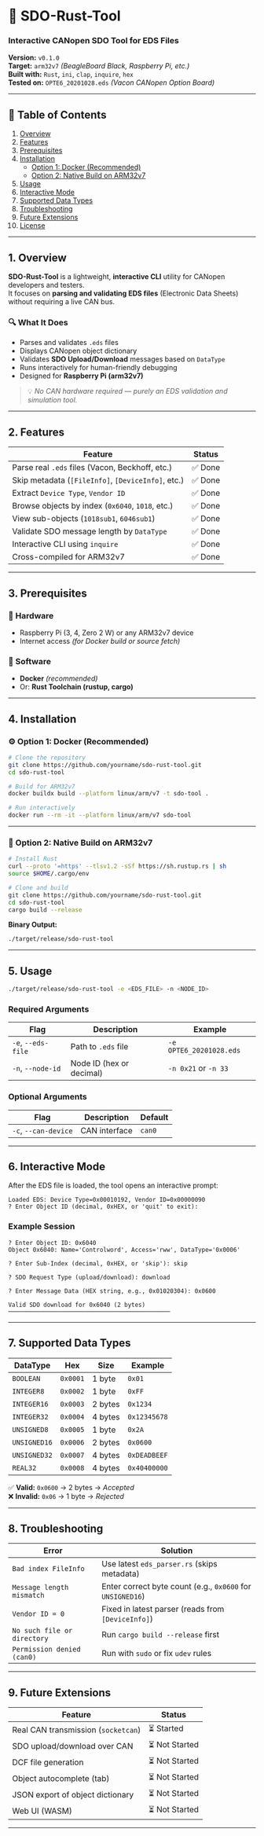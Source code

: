 # 🧰 SDO-Rust-Tool  
### Interactive CANopen SDO Tool for EDS Files  

**Version:** `v0.1.0`  
**Target:** `arm32v7` *(BeagleBoard Black, Raspberry Pi, etc.)*  
**Built with:** `Rust`, `ini`, `clap`, `inquire`, `hex`  
**Tested on:** `OPTE6_20201028.eds` *(Vacon CANopen Option Board)*  

---

## 📖 Table of Contents
1. [Overview](#overview)  
2. [Features](#features)  
3. [Prerequisites](#prerequisites)  
4. [Installation](#installation)  
   - [Option 1: Docker (Recommended)](#option-1-docker-recommended)  
   - [Option 2: Native Build on ARM32v7](#option-2-native-build-on-arm32v7)  
5. [Usage](#usage)  
6. [Interactive Mode](#interactive-mode)  
7. [Supported Data Types](#supported-data-types)  
8. [Troubleshooting](#troubleshooting)  
9. [Future Extensions](#future-extensions)  
10. [License](#license)  

---

## 1. Overview

**SDO-Rust-Tool** is a lightweight, **interactive CLI** utility for CANopen developers and testers.  
It focuses on **parsing and validating EDS files** (Electronic Data Sheets) without requiring a live CAN bus.

### 🔍 What It Does
- Parses and validates `.eds` files  
- Displays CANopen object dictionary  
- Validates **SDO Upload/Download** messages based on `DataType`  
- Runs interactively for human-friendly debugging  
- Designed for **Raspberry Pi (arm32v7)**  

> 💡 *No CAN hardware required — purely an EDS validation and simulation tool.*

---

## 2. Features

| Feature | Status |
|----------|--------|
| Parse real `.eds` files (Vacon, Beckhoff, etc.) | ✅ Done |
| Skip metadata (`[FileInfo]`, `[DeviceInfo]`, etc.) | ✅ Done |
| Extract `Device Type`, `Vendor ID` | ✅ Done |
| Browse objects by index (`0x6040`, `1018`, etc.) | ✅ Done |
| View sub-objects (`1018sub1`, `6046sub1`) | ✅ Done |
| Validate SDO message length by `DataType` | ✅ Done |
| Interactive CLI using `inquire` | ✅ Done |
| Cross-compiled for ARM32v7 | ✅ Done |

---

## 3. Prerequisites

### 🧱 Hardware
- Raspberry Pi (3, 4, Zero 2 W) or any ARM32v7 device  
- Internet access *(for Docker build or source fetch)*  

### 🧰 Software
- **Docker** *(recommended)*  
- Or: **Rust Toolchain (rustup, cargo)**  

---

## 4. Installation

### ⚙️ Option 1: Docker (Recommended)
```bash
# Clone the repository
git clone https://github.com/yourname/sdo-rust-tool.git
cd sdo-rust-tool

# Build for ARM32v7
docker buildx build --platform linux/arm/v7 -t sdo-tool .

# Run interactively
docker run --rm -it --platform linux/arm/v7 sdo-tool
```

---

### 🧩 Option 2: Native Build on ARM32v7
```bash
# Install Rust
curl --proto '=https' --tlsv1.2 -sSf https://sh.rustup.rs | sh
source $HOME/.cargo/env

# Clone and build
git clone https://github.com/yourname/sdo-rust-tool.git
cd sdo-rust-tool
cargo build --release
```

**Binary Output:**  
```bash
./target/release/sdo-rust-tool
```

---

## 5. Usage

```bash
./target/release/sdo-rust-tool -e <EDS_FILE> -n <NODE_ID>
```

### Required Arguments

| Flag | Description | Example |
|------|--------------|----------|
| `-e`, `--eds-file` | Path to `.eds` file | `-e OPTE6_20201028.eds` |
| `-n`, `--node-id`  | Node ID (hex or decimal) | `-n 0x21` or `-n 33` |

### Optional Arguments

| Flag | Description | Default |
|------|--------------|----------|
| `-c`, `--can-device` | CAN interface | `can0` |

---

## 6. Interactive Mode

After the EDS file is loaded, the tool opens an interactive prompt:

```text
Loaded EDS: Device Type=0x00010192, Vendor ID=0x00000090
? Enter Object ID (decimal, 0xHEX, or 'quit' to exit):
```

### Example Session
```text
? Enter Object ID: 0x6040
Object 0x6040: Name='Controlword', Access='rww', DataType='0x0006'

? Enter Sub-Index (decimal, 0xHEX, or 'skip'): skip

? SDO Request Type (upload/download): download

? Enter Message Data (HEX string, e.g., 0x01020304): 0x0600

Valid SDO download for 0x6040 (2 bytes)
──────────────────────────────────────────────
```

---

## 7. Supported Data Types

| DataType | Hex | Size | Example |
|-----------|-----|------|----------|
| `BOOLEAN` | `0x0001` | 1 byte | `0x01` |
| `INTEGER8` | `0x0002` | 1 byte | `0xFF` |
| `INTEGER16` | `0x0003` | 2 bytes | `0x1234` |
| `INTEGER32` | `0x0004` | 4 bytes | `0x12345678` |
| `UNSIGNED8` | `0x0005` | 1 byte | `0x2A` |
| `UNSIGNED16` | `0x0006` | 2 bytes | `0x0600` |
| `UNSIGNED32` | `0x0007` | 4 bytes | `0xDEADBEEF` |
| `REAL32` | `0x0008` | 4 bytes | `0x40400000` |

✅ **Valid:** `0x0600` → 2 bytes → *Accepted*  
❌ **Invalid:** `0x06` → 1 byte → *Rejected*

---

## 8. Troubleshooting

| Error | Solution |
|-------|-----------|
| `Bad index FileInfo` | Use latest `eds_parser.rs` (skips metadata) |
| `Message length mismatch` | Enter correct byte count (e.g., `0x0600` for `UNSIGNED16`) |
| `Vendor ID = 0` | Fixed in latest parser (reads from `[DeviceInfo]`) |
| `No such file or directory` | Run `cargo build --release` first |
| `Permission denied (can0)` | Run with `sudo` or fix `udev` rules |

---

## 9. Future Extensions

| Feature | Status |
|----------|--------|
| Real CAN transmission (`socketcan`) | ⏳ Started |
| SDO upload/download over CAN | ⏳ Not Started |
| DCF file generation | ⏳ Not Started |
| Object autocomplete (tab) | ⏳ Not Started |
| JSON export of object dictionary | ⏳ Not Started |
| Web UI (WASM) | ⏳ Not Started |

---
